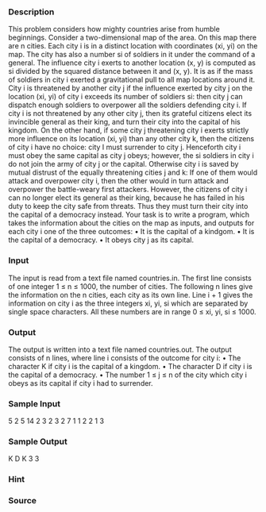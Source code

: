
### Description
This problem considers how mighty countries arise from humble beginnings. Consider a two-dimensional map of the area. On this map there are n cities. Each city i is in a distinct location with coordinates (xi, yi) on the map. The city has also a number si of soldiers in it under the command of a general.
The influence city i exerts to another location (x, y) is computed as si divided by the squared distance between it and (x, y). It is as if the mass of soldiers in city i exerted a gravitational pull to all map locations around it. City i is threatened by another city j if the influence exerted by city j on the location (xi, yi) of city i exceeds its number of soldiers si: then city j can dispatch enough soldiers to overpower all the soldiers defending city i. If city i is not threatened by any other city j, then its grateful citizens elect its invincible general as their king, and turn their city into the capital of his kingdom.
On the other hand, if some city j threatening city i exerts strictly more influence on its location (xi, yi) than any other city k, then the citizens of city i have no choice: city I must surrender to city j. Henceforth city i must obey the same capital as city j obeys; however, the si soldiers in city i do not join the army of city j or the capital. Otherwise city i is saved by mutual distrust of the equally threatening cities j and k: If one of them would attack and overpower city i, then the other would in turn attack and overpower the battle-weary first attackers. However, the citizens of city i can no longer elect its general as their king, because he has failed in his duty to keep the city safe from threats. Thus they must turn their city into the capital of a democracy instead.
Your task is to write a program, which takes the information about the cities on the map as inputs, and outputs for each city i one of the three outcomes:
• It is the capital of a kindgom.
• It is the capital of a democracy.
• It obeys city j as its capital.
### Input
The input is read from a text file named countries.in. The first line consists of one integer 1 ≤ n ≤ 1000, the number of cities. The following n lines give the information on the n cities, each city as its own line. Line i + 1 gives the information on city i as the three integers xi, yi, si which are separated by single space characters. All these numbers are in range 0 ≤ xi, yi, si ≤ 1000.
### Output
The output is written into a text file named countries.out. The output consists of n lines, where line i consists of the outcome for city i:
• The character K if city i is the capital of a kingdom.
• The character D if city i is the capital of a democracy.
• The number 1 ≤ j ≤ n of the city which city i obeys as its capital if city i had to surrender.

### Sample Input
5
2 5 14
2 3 2
3 2 7
1 1 2
2 1 3

### Sample Output
K
D
K
3
3

### Hint

### Source
